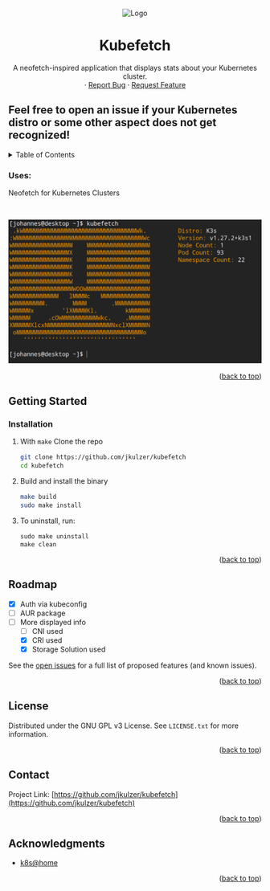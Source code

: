 <br />
<div align="center">
    <img src="https://cncf-branding.netlify.app/img/projects/kubernetes/icon/color/kubernetes-icon-color.svg" alt="Logo" width="80" height="80">
  </a>

<h1 align="center">Kubefetch</h1>

  <p align="center">
    A neofetch-inspired application that displays stats about your Kubernetes cluster.
    <br />
    ·
    <a href="https://github.com/jkulzer/kubefetch/issues">Report Bug</a>
    ·
    <a href="https://github.com/jkulzer/kubefetch/issues">Request Feature</a>
  </p>
</div>


## Feel free to open an issue if your Kubernetes distro or some other aspect does not get recognized!

<!-- TABLE OF CONTENTS -->
<details>
  <summary>Table of Contents</summary>
  <ol>
    <li>
      <a href="#getting-started">Getting Started</a>
      <ul>
        <li><a href="#installation">Installation</a></li>
      </ul>
    </li>
    <li><a href="#roadmap">Roadmap</a></li>
    <li><a href="#contributing">Contributing</a></li>
    <li><a href="#license">License</a></li>
    <li><a href="#contact">Contact</a></li>
    <li><a href="#acknowledgments">Acknowledgments</a></li>
  </ol>
</details>

### Uses:

Neofetch for Kubernetes Clusters

<br>

![](https://github.com/jkulzer/kubefetch/blob/main/kubefetch.png?raw=true)

<p align="right">(<a href="#top">back to top</a>)</p>



<!-- GETTING STARTED -->
## Getting Started

### Installation

1. With `make`
    Clone the repo
    ```sh
    git clone https://github.com/jkulzer/kubefetch
    cd kubefetch
    ```

2. Build and install the binary
    ```sh
    make build
    sudo make install
    ```

3. To uninstall, run:
    ```
    sudo make uninstall
    make clean
    ```

<p align="right">(<a href="#top">back to top</a>)</p>



<!-- ROADMAP -->
## Roadmap

- [x] Auth via kubeconfig
- [ ] AUR package
- [ ] More displayed info
	- [ ] CNI used
	- [x] CRI used
	- [x] Storage Solution used

See the [open issues](https://github.com/jkulzer/kubefetch/issues) for a full list of proposed features (and known issues).

<p align="right">(<a href="#top">back to top</a>)</p>


<!-- LICENSE -->
## License

Distributed under the GNU GPL v3 License. See `LICENSE.txt` for more information.

<p align="right">(<a href="#top">back to top</a>)</p>



<!-- CONTACT -->
## Contact

Project Link: [https://github.com/jkulzer/kubefetch](https://github.com/jkulzer/kubefetch)

<p align="right">(<a href="#top">back to top</a>)</p>



<!-- ACKNOWLEDGMENTS -->
## Acknowledgments

* [k8s@home](https://k8s-at-home.com/)

<p align="right">(<a href="#top">back to top</a>)</p>
